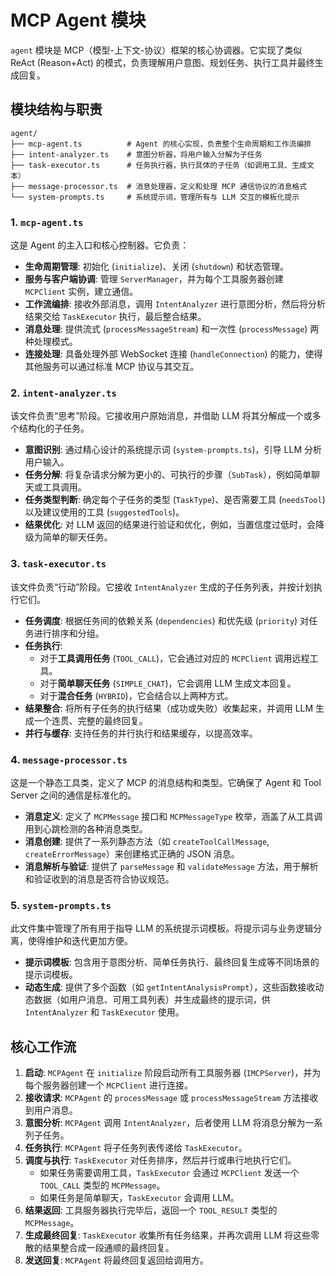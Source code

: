 # MCP Agent 模块

`agent` 模块是 MCP（模型-上下文-协议）框架的核心协调器。它实现了类似 ReAct (Reason+Act) 的模式，负责理解用户意图、规划任务、执行工具并最终生成回复。

## 模块结构与职责

```
agent/
├── mcp-agent.ts          # Agent 的核心实现，负责整个生命周期和工作流编排
├── intent-analyzer.ts    # 意图分析器，将用户输入分解为子任务
├── task-executor.ts      # 任务执行器，执行具体的子任务（如调用工具、生成文本）
├── message-processor.ts  # 消息处理器，定义和处理 MCP 通信协议的消息格式
└── system-prompts.ts     # 系统提示词，管理所有与 LLM 交互的模板化提示
```

### 1. `mcp-agent.ts`

这是 Agent 的主入口和核心控制器。它负责：

-   **生命周期管理**: 初始化 (`initialize`)、关闭 (`shutdown`) 和状态管理。
-   **服务与客户端协调**: 管理 `ServerManager`，并为每个工具服务器创建 `MCPClient` 实例，建立通信。
-   **工作流编排**: 接收外部消息，调用 `IntentAnalyzer` 进行意图分析，然后将分析结果交给 `TaskExecutor` 执行，最后整合结果。
-   **消息处理**: 提供流式 (`processMessageStream`) 和一次性 (`processMessage`) 两种处理模式。
-   **连接处理**: 具备处理外部 WebSocket 连接 (`handleConnection`) 的能力，使得其他服务可以通过标准 MCP 协议与其交互。

### 2. `intent-analyzer.ts`

该文件负责“思考”阶段。它接收用户原始消息，并借助 LLM 将其分解成一个或多个结构化的子任务。

-   **意图识别**: 通过精心设计的系统提示词 (`system-prompts.ts`)，引导 LLM 分析用户输入。
-   **任务分解**: 将复杂请求分解为更小的、可执行的步骤（`SubTask`），例如简单聊天或工具调用。
-   **任务类型判断**: 确定每个子任务的类型 (`TaskType`)、是否需要工具 (`needsTool`) 以及建议使用的工具 (`suggestedTools`)。
-   **结果优化**: 对 LLM 返回的结果进行验证和优化，例如，当置信度过低时，会降级为简单的聊天任务。

### 3. `task-executor.ts`

该文件负责“行动”阶段。它接收 `IntentAnalyzer` 生成的子任务列表，并按计划执行它们。

-   **任务调度**: 根据任务间的依赖关系 (`dependencies`) 和优先级 (`priority`) 对任务进行排序和分组。
-   **任务执行**:
    -   对于**工具调用任务** (`TOOL_CALL`)，它会通过对应的 `MCPClient` 调用远程工具。
    -   对于**简单聊天任务** (`SIMPLE_CHAT`)，它会调用 LLM 生成文本回复。
    -   对于**混合任务** (`HYBRID`)，它会结合以上两种方式。
-   **结果整合**: 将所有子任务的执行结果（成功或失败）收集起来，并调用 LLM 生成一个连贯、完整的最终回复。
-   **并行与缓存**: 支持任务的并行执行和结果缓存，以提高效率。

### 4. `message-processor.ts`

这是一个静态工具类，定义了 MCP 的消息结构和类型。它确保了 Agent 和 Tool Server 之间的通信是标准化的。

-   **消息定义**: 定义了 `MCPMessage` 接口和 `MCPMessageType` 枚举，涵盖了从工具调用到心跳检测的各种消息类型。
-   **消息创建**: 提供了一系列静态方法（如 `createToolCallMessage`, `createErrorMessage`）来创建格式正确的 JSON 消息。
-   **消息解析与验证**: 提供了 `parseMessage` 和 `validateMessage` 方法，用于解析和验证收到的消息是否符合协议规范。

### 5. `system-prompts.ts`

此文件集中管理了所有用于指导 LLM 的系统提示词模板。将提示词与业务逻辑分离，使得维护和迭代更加方便。

-   **提示词模板**: 包含用于意图分析、简单任务执行、最终回复生成等不同场景的提示词模板。
-   **动态生成**: 提供了多个函数（如 `getIntentAnalysisPrompt`），这些函数接收动态数据（如用户消息、可用工具列表）并生成最终的提示词，供 `IntentAnalyzer` 和 `TaskExecutor` 使用。

## 核心工作流

1.  **启动**: `MCPAgent` 在 `initialize` 阶段启动所有工具服务器 (`IMCPServer`)，并为每个服务器创建一个 `MCPClient` 进行连接。
2.  **接收请求**: `MCPAgent` 的 `processMessage` 或 `processMessageStream` 方法接收到用户消息。
3.  **意图分析**: `MCPAgent` 调用 `IntentAnalyzer`，后者使用 LLM 将消息分解为一系列子任务。
4.  **任务执行**: `MCPAgent` 将子任务列表传递给 `TaskExecutor`。
5.  **调度与执行**: `TaskExecutor` 对任务排序，然后并行或串行地执行它们。
    -   如果任务需要调用工具，`TaskExecutor` 会通过 `MCPClient` 发送一个 `TOOL_CALL` 类型的 `MCPMessage`。
    -   如果任务是简单聊天，`TaskExecutor` 会调用 LLM。
6.  **结果返回**: 工具服务器执行完毕后，返回一个 `TOOL_RESULT` 类型的 `MCPMessage`。
7.  **生成最终回复**: `TaskExecutor` 收集所有任务结果，并再次调用 LLM 将这些零散的结果整合成一段通顺的最终回复。
8.  **发送回复**: `MCPAgent` 将最终回复返回给调用方。
